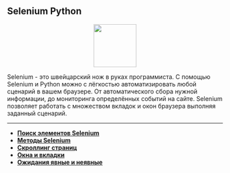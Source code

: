 ## Selenium Python

<div id="header" align="center">
  <img src="https://cdn.stepik.net/media/cache/images/courses/119495/cover_n6OcEKI/c5df5769f404ddd95baaaa756e696dec.png" width="100"/>
</div>

Selenium - это швейцарский нож в руках программиста. С помощью Selenium и Python можно с лёгкостью автоматизировать любой сценарий в вашем браузере. От автоматического сбора нужной информации, до мониторинга определённых событий на сайте. Selenium позволяет работать с множеством вкладок и окон браузера выполняя заданный сценарий.

---

- [**Поиск элементов Selenium**](https://github.com/vypiemzalyubov/qa-automation/tree/main/Selenium/Selenium%20Python/1.%20Searching%20for%20Selenium%20elements)
- [**Методы Selenium**](https://github.com/vypiemzalyubov/qa-automation/tree/main/Selenium/Selenium%20Python/2.%20Selenium%20methods)
- [**Скроллинг страниц**](https://github.com/vypiemzalyubov/qa-automation/tree/main/Selenium/Selenium%20Python/3.%20Page%20Scrolling)
- [**Окна и вкладки**](https://github.com/vypiemzalyubov/qa-automation/tree/main/Selenium/Selenium%20Python/4.%20Windows%20and%20Tabs)
- [**Ожидания явные и неявные**](https://github.com/vypiemzalyubov/qa-automation/tree/main/Selenium/Selenium%20Python/5.%20Explicit%20and%20implicit%20expectations)
